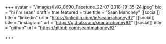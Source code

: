 +++
avatar = "/images/IMG_0690_Facetune_22-07-2018-19-35-24.jpeg"
bio = "hi i'm sean"
draft = true
featured = true
title = "Sean Mahoney"
[[social]]
title = "linkedin"
url = "https://linkedin.com/in/seanmahoney92"
[[social]]
title = "instagram"
url = "https://github.com/seantmahoney92"
[[social]]
title = "github"
url = "https://github.com/seantmahoney92"

+++
